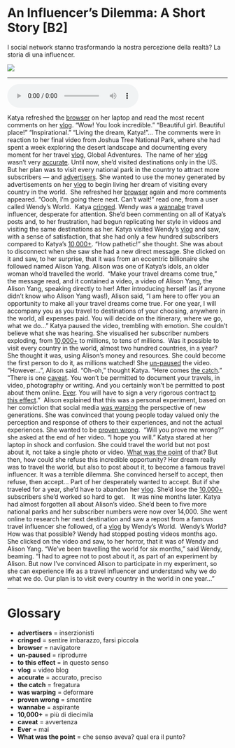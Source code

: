 # An Influencer’s Dilemma: A Short Story   [B2]

I social network stanno trasformando la nostra percezione della realtà? La storia di una influencer.

![](An%20Influencer%E2%80%99s%20Dilemma%20A%20Short%20Story.jpg)

--------------

<div>
<audio controls autoplay>
    <source src="https:/raw.githubusercontent.com/dartie/speakup/main/2024-09/An%20Influencer%E2%80%99s%20Dilemma%20A%20Short%20Story.mp3" type="audio/mpeg">
</audio>
</div>


Katya refreshed the [browser](## "navigatore") on her laptop and read the most recent comments on her [vlog](## "video blog"). “Wow! You look incredible.” “Beautiful girl. Beautiful place!” “Inspirational.” “Living the dream, Katya!”…
The comments were in reaction to her final video from Joshua Tree National Park, where she had spent a week exploring the desert landscape and documenting every moment for her travel [vlog](## "video blog"), Global Adventures. 
The name of her [vlog](## "video blog") wasn’t very [accurate](## "accurato, preciso"). Until now, she’d visited destinations only in the US. But her plan was to visit every national park in the country to attract more subscribers — and [advertisers](## "inserzionisti"). She wanted to use the money generated by advertisements on her [vlog](## "video blog") to begin living her dream of visiting every country in the world. 
She refreshed her [browser](## "navigatore") again and more comments appeared. “Oooh, I’m going there next. Can’t wait!” read one, from a user called Wendy’s World. 
Katya [cringed](## "sentire imbarazzo, farsi piccola"). Wendy was a [wannabe](## "aspirante") travel influencer, desperate for attention. She’d been commenting on all of Katya’s posts and, to her frustration, had begun replicating her style in videos and visiting the same destinations as her.
Katya visited Wendy’s [vlog](## "video blog") and saw, with a sense of satisfaction, that she had only a few hundred subscribers compared to Katya’s [10,000+](## "più di diecimila"). “How pathetic!” she thought.
She was about to disconnect when she saw she had a new direct message. She clicked on it and saw, to her surprise, that it was from an eccentric billionaire she followed named Alison Yang. Alison was one of Katya’s idols, an older woman who’d travelled the world. 
“Make your travel dreams come true,” the message read, and it contained a video, a video of Alison Yang, the Alison Yang, speaking directly to her!
After introducing herself (as if anyone didn’t know who Alison Yang was!), Alison said, “I am here to offer you an opportunity to make all your travel dreams come true. For one year, I will accompany you as you travel to destinations of your choosing, anywhere in the world, all expenses paid. You will decide on the itinerary, where we go, what we do…”
Katya paused the video, trembling with emotion. She couldn’t believe what she was hearing.
She visualised her subscriber numbers exploding, from [10,000+](## "più di diecimila") to millions, to tens of millions. 
Was it possible to visit every country in the world, almost two hundred countries, in a year? She thought it was, using Alison’s money and resources. She could become the first person to do it, as millions watched!
She [un-paused](## "riprodurre") the video.
“However…”, Alison said.
“Oh-oh,” thought Katya. “Here comes [the catch](## "fregatura").”
“There is one [caveat](## "avvertenza"). You won’t be permitted to document your travels, in video, photography or writing. And you certainly won’t be permitted to post about them online. [Ever](## "mai"). You will have to sign a very rigorous contract [to this effect](## "in questo senso").” 
Alison explained that this was a personal experiment, based on her conviction that social media [was warping](## "deformare") the perspective of new generations. She was convinced that young people today valued only the perception and response of others to their experiences, and not the actual experiences. She wanted to be [proven wrong](## "smentire"). 
“Will you prove me wrong?” she asked at the end of her video. “I hope you will.”
Katya stared at her laptop in shock and confusion. She could travel the world but not post about it, not take a single photo or video. [What was the point](## "che senso aveva? qual era il punto?") of that? But then, how could she refuse this incredible opportunity? Her dream really was to travel the world, but also to post about it, to become a famous travel influencer.
It was a terrible dilemma. She convinced herself to accept, then refuse, then accept… Part of her desperately wanted to accept. But if she traveled for a year, she’d have to abandon her [vlog](## "video blog"). She’d lose the [10,000+](## "più di diecimila") subscribers she’d worked so hard to get. 
 
It was nine months later. Katya had almost forgotten all about Alison’s video. She’d been to five more national parks and her subscriber numbers were now over 14,000.
She went online to research her next destination and saw a repost from a famous travel influencer she followed, of a [vlog](## "video blog") by Wendy’s World. 
Wendy’s World? How was that possible? Wendy had stopped posting videos months ago. 
She clicked on the video and saw, to her horror, that it was of Wendy and Alison Yang. “We’ve been travelling the world for six months,” said Wendy, beaming. “I had to agree not to post about it, as part of an experiment by Alison. But now I’ve convinced Alison to participate in my experiment, so she can experience life as a travel influencer and understand why we do what we do. Our plan is to visit every country in the world in one year…” 

--------------

<div style = "display:block; clear:both; page-break-after:always;"></div>

# Glossary
* **advertisers** = inserzionisti
* **cringed** = sentire imbarazzo, farsi piccola
* **browser** = navigatore
* **un-paused** = riprodurre
* **to this effect** = in questo senso
* **vlog** = video blog
* **accurate** = accurato, preciso
* **the catch** = fregatura
* **was warping** = deformare
* **proven wrong** = smentire
* **wannabe** = aspirante
* **10,000+** = più di diecimila
* **caveat** = avvertenza
* **Ever** = mai
* **What was the point** = che senso aveva? qual era il punto?
